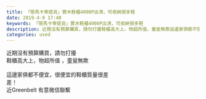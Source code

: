 ```yaml
---
title: 「限馬卡蒂提貨」實木鞋櫃4000P出清，可收納很多鞋
date: 2019-4-9 17:40
keywords: 「限馬卡蒂提貨」實木鞋櫃4000P出清，可收納很多鞋
description: 近期沒有預算購買，請勿打擾鞋櫃高大上，物超所值，童叟無欺這邊家俱都不便宜，很便宜的鞋櫃質量很差差！近Greenbelt有意微信聯繫
categories: used
---
```

<td class="t_f" id="postmessage_3441518">

近期沒有預算購買，請勿打擾<br/>
鞋櫃高大上，物超所值 ，童叟無欺<br/>
<br/>
這邊家俱都不便宜，很便宜的鞋櫃質量很差<br/>
<img alt="" border="0" class="zoom" data-cf-modified-4f4e12cbf131e2c60e3ed6d7-="" file="http://www.flw.ph/data/appbyme/upload/image/201904/09/akmmrMYfzUbI.jpg" id="aimg_Qrk6n" lazyloadthumb="1" onclick="" onmouseover="" src="http://www.flw.ph/data/appbyme/upload/image/201904/09/akmmrMYfzUbI.jpg"/><br/>
差！<br/>
近Greenbelt 有意微信聯繫<br/>
<br/>
</td>
